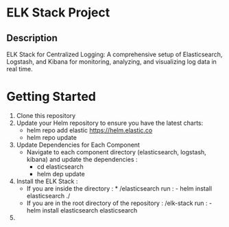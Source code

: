 # ELK Stack Project

## Description
ELK Stack for Centralized Logging: A comprehensive setup of Elasticsearch, Logstash, and Kibana for monitoring, analyzing, and visualizing log data in real time.

# Getting Started
1. Clone this repository
2. Update your Helm repository to ensure you have the latest charts:
    - helm repo add elastic https://helm.elastic.co
    - helm repo update
3. Update Dependencies for Each Component
    - Navigate to each component directory (elasticsearch, logstash, kibana) and update the dependencies :
         - cd elasticsearch
         - helm dep update
4. Install the ELK Stack :
    - If you are inside the directory : * /elasticsearch
      run : - helm install elasticsearch ./
    - If you are in the root directory of the repository : /elk-stack
      run : - helm install elasticsearch elasticsearch
5.   





   








